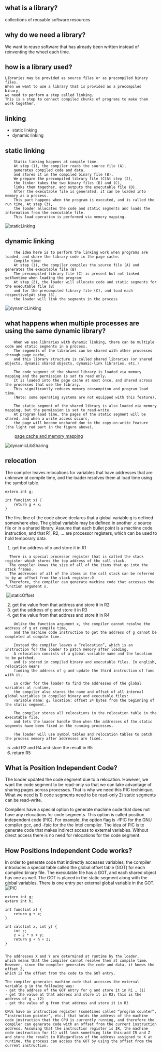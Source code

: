 what is a library?
------------------
collections of reusable software resources

why do we need a library?
------------------------
We want to reuse software that has already been written instead of reinventing the wheel each time. 

how is a library used?
--------------------------
    Libraries may be provided as source files or as precompiled binary files.
    When we want to use a library that is provided as a precompiled binary, 
    we need to perform a step called linking. 
    This is a step to connect compiled chunks of programs to make them work together.

linking
-------
- static linking
- dynamic linking


static linking
--------------
        Static linking happens at compile time.
        At step (1), the compiler reads the source file (A), 
        generates compiled code and data,
        and stores it in the compiled binary file (B).
        We prepare the precompiled library file (C)At step (2),
        the linker takes the two binary files (B) and (C), 
        links them together, and outputs the executable file (D).
        After the executable file is generated, it can be loaded into memory as a process. 
        This part happens when the program is executed, and is called the run time. At step (3), 
        the loader allocates the code and static segments and loads the information from the executable file. 
        This load operation is performed via memory mapping.

![staticLinking](https://github.com/Youcheng/ServerTuning/blob/master/Memory/pictures/staticLinking.png)


dynamic linking
---------------
        The idea here is to perform the linking work when programs are loaded, and share the library code in the page cache.
        Compile time:
        At step (1), the compiler compiles the source file (A) and generates the executable file (B)
        The precompiled library file (C) is present but not linked yetRuntime when loading the program:
        At step (2), the loader will allocate code and static segments for the executable file (B)
        and for the precompiled library file (C), and load each respectivelyAt step (3), 
        the loader will link the segments in the process

![dynamicLinking](https://github.com/Youcheng/ServerTuning/blob/master/Memory/pictures/dynamicLinking.png)

what happens when multiple processes are using the same dynamic library?
--------------------------------------------------------------------------
        When we use libraries with dynamic linking, there can be multiple code and static segments in a process. 
        The segments of the libraries can be shared with other processes through page cache, 
        and this library structure is called shared libraries (or shared objects, dynamic shared objects, dynamic-link libraries, etc.)

        The code segment of the shared library is loaded via memory mapping and the permission is set to read only. 
        It is loaded into the page cache at most once, and shared across the processes that use the library. 
        This significantly reduces memory consumption and program load time. 
        (Note: some operating systems are not equipped with this feature).

        The static segment of the shared library is also loaded via memory mapping, but the permission is set to read-write.
        At program load time, the pages of the static segment will be shared, and when a write access occurs, 
        the page will become unshared due to the copy-on-write feature (the light red part in the figure above).
        
[page cache and memory mapping](https://github.com/Youcheng/ServerTuning/blob/master/OSTechniquesForPeformance/README.md)

![dynamicLibSharing](https://github.com/Youcheng/ServerTuning/blob/master/Memory/pictures/dynamicLibSharing.png)


relocation
----------
The compiler leaves relocations for variables that have addresses that are unknown at compile time, 
and the loader resolves them at load time using the symbol table.

```
extern int g;

int func(int x) {
    return g + x;
}

```
The first line of the code above declares that a global variable g is defined somewhere else. 
The global variable may be defined in another .c source file or in a shared library.
Assume that each bullet point is a machine code instruction, and that R1, R2, ... are processor registers, 
which can be used to hold temporary data.

1. get the address of x and store it in R1 
```
  There is a special processor register that is called the stack register which stores the top address of the call stack. 
  The compiler knows the size of all of the items that go into the stack frames. 
  The addresses of all of the items in the call stack can be referred to by an offset from the stack register.0
  Therefore, the compiler can generate machine code that accesses the function argument x.
```  
  ![staticOffset](https://github.com/Youcheng/ServerTuning/blob/master/Memory/pictures/stackOffset.png)

2. get the value from that address and store it in R2
3. get the address of g and store it in R3
4. get the value from that address and store it in R4
```
    Unlike the function argument x, the compiler cannot resolve the address of g at compile time, 
    and the machine code instruction to get the address of g cannot be completed at compile time.
    
    Instead the compiler leaves a “relocation”, which is an instruction for the loader to patch memory after loading. 
    A relocation consists of a global variable name and the location to be patched, 
    and is stored in compiled binary and executable files. In english, relocation means 
    finding the address of g and update the third instruction of func with it.
    
    In order for the loader to find the addresses of the global variables at runtime, 
    the compiler also stores the name and offset of all internal global variables in compiled binary and executable files:
    variable name: g; location: offset 24 bytes from the beginning of the static segment.
    
    The compiler stores all relocations in the relocation table in the executable file, 
    and lets the loader handle them when the addresses of the static segments have been fixed in the running processes.

    The loader will use symbol tables and relocation tables to patch the process memory after addresses are fixed.
 ```   
5. add R2 and R4 and store the result in R5
6. return R5

What is Position Independent Code?
----------------------------------
The loader updated the code segment due to a relocation. 
However, we want the code segment to be read-only so that we can take advantage of sharing pages across processes. 
That is why we need this PIC techinique. What we need is 1) code segments need to be read-only 2) static segments can be read-write.

Compilers have a special option to generate machine code that does not have any relocations for code segments. 
This option is called position independent code (PIC). 
For example, the option flag is -fPIC for the GNU compiler gcc, and -fpic for the the Intel compiler.
The idea of PIC is to generate code that makes indirect access to external variables. 
Without direct access there is no need for relocations for the code segment.

How Positions Independent Code works?
-------------------------------------
In order to generate code that indirectly accesses variables, 
the compiler introduces a special table called the global offset table (GOT) for each compiled binary file. 
The executable file has a GOT, and each shared object has one as well. 
The GOT is placed in the static segment along with the global variables. 
There is one entry per external global variable in the GOT.
  ![PIC](https://github.com/Youcheng/ServerTuning/blob/master/Memory/pictures/PIC.png)
  
```
extern int g;
extern int h;

int func(int x) {
    return g + x;
}

int calc(int x, int y) {
    int z;
    z = 2 * x + y;
    return g + h + z;
}


The addresses X and Y are determined at runtime by the loader, 
which means that the compiler cannot resolve them at compile time. 
However, since the compiler generates the code and data, it knows the offset Z, 
which is the offset from the code to the GOT entry.

The compiler generates machine code that accesses the external variable g in the following way:
- get the address of the GOT entry for g and store it in R1 … (1)
- get the value at that address and store it in R2; this is the address of g … (2)
- get the value of g from that address and store it in R3

CPUs have an instruction register (sometimes called “program counter”, “instruction pointer”, etc.) that holds the address of the machine code instruction that the CPU is currently running, and therefore the compiler can generate code with an offset from the current instruction address. Assuming that the instruction register is IR, the machine code instruction for (1) will look something like this:add IR and Z and store the result in R1Regardless of the address assigned to X at runtime, the process can access the GOT by using the offset from the current instruction.
```

